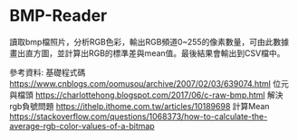 # BMP-Reader
讀取bmp檔照片，分析RGB色彩，輸出RGB頻道0~255的像素數量，可由此數據畫出直方圖，並計算出RGB的標準差與mean值。最後結果會輸出到CSV檔中。

參考資料:
基礎程式碼 https://www.cnblogs.com/oomusou/archive/2007/02/03/639074.html
位元與檔頭 https://charlottehong.blogspot.com/2017/06/c-raw-bmp.html
解決rgb負號問題 https://ithelp.ithome.com.tw/articles/10189698
計算Mean https://stackoverflow.com/questions/1068373/how-to-calculate-the-average-rgb-color-values-of-a-bitmap
